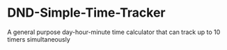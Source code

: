 # DND-Simple-Time-Tracker
A general purpose day-hour-minute time calculator that can track up to 10 timers simultaneously
